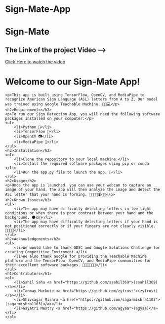 # Sign-Mate-App

<body>
        <h1>Sign-Mate</h1>
	<h2>The Link of the project Video --></h2>
	<a href="https://youtu.be/gVQK36NoIaU">Click Here to watch the video</a>
	<h1>Welcome to our Sign-Mate App!</h1>
	
	<p>This app is built using TensorFlow, OpenCV, and MediaPipe to recognize American Sign Language (ASL) letters from A to Z. Our model was trained using Google Teachable Machine. 🤖🧠💻</p>
	<h2>Requirements</h2>
	<p>To run our Sign Detection App, you will need the following software packages installed on your computer:</p>
	<ul>
		<li>Python 🐍</li>
		<li>TensorFlow 🤖</li>
		<li>OpenCV 📷</li>
		<li>MediaPipe 🎥</li>
	</ul>
	<h2>Installation</h2>
	<ol>
		<li>Clone the repository to your local machine.</li>
		<li>Install the required software packages using pip or conda.</li>
		<li>Run the app.py file to launch the app. 🚀</li>
	</ol>
	<h2>Usage</h2>
	<p>Once the app is launched, you can use your webcam to capture an image of your hand. The app will then analyze the image and detect the ASL letter that your hand is forming. 👨‍👩‍👧‍👦📹👨‍💻</p>
	<h2>Known Issues</h2>
	<ul>
		<li>The app may have difficulty detecting letters in low light conditions or when there is poor contrast between your hand and the background. 🌑🌞🎥</li>
		<li>The app may have difficulty detecting letters if your hand is not positioned correctly or if your fingers are not clearly visible. 👋🏼🤚🏼</li>
	</ul>
	<h2>Acknowledgements</h2>
	<ul>
		<li>We would like to thank GDSC and Google Solutions Challenge for creating Competitive Enviroment.</li>
		<li>We also thank Google for providing the Teachable Machine platform and the TensorFlow, OpenCV, and MediaPipe communities for their excellent software packages. 🙏🏼👏🏼👨‍💻</li>
	</ul>
	<h1>Contributors</h1>
	<ol>
		<li>Sahil Sahu <a href="https://github.com/ssahil369">(ssahil369)</a></li>
		<li>Tanmay Murkute <a href="https://github.com/zyfrost">(zyfrost)</a></li>
		<li>Shivsagar Mishra <a href="https://github.com/sagarmishra1103">(sagarmishra1103)</a></li>
		<li>Gayatri Mestry <a href="https://github.com/agyaa">(agyaa)</a></li>
	</ol>
	
</body>

